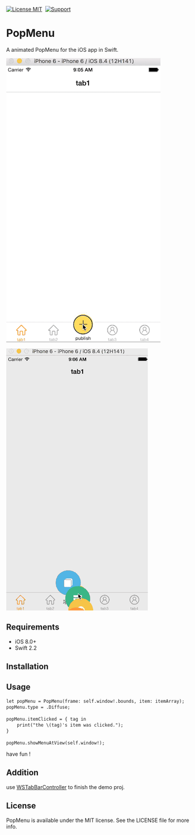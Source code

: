 [![License MIT](https://img.shields.io/badge/license-MIT-green.svg)](https://raw.githubusercontent.com/chisj/WSTabBarController/master/LICENSE)&nbsp;
[![Support](https://img.shields.io/badge/support-iOS%208%2B-blue.svg)](https://www.apple.com/nl/ios/)&nbsp;

# PopMenu
A animated PopMenu for the iOS app in Swift.

![Rise](ScreenShot/rise.gif)

![Diffuse](ScreenShot/diffuse.gif)


## Requirements

- iOS 8.0+
- Swift 2.2

## Installation


## Usage

```
let popMenu = PopMenu(frame: self.window!.bounds, item: itemArray);
popMenu.type = .Diffuse;
                
popMenu.itemClicked = { tag in
    print("the \(tag)'s item was clicked.");
}

popMenu.showMenuAtView(self.window!);

```

have fun !

## Addition

use [WSTabBarController](https://github.com/chisj/WSTabBarController) to finish the demo proj.

## License

PopMenu is available under the MIT license. See the LICENSE file for more info.
